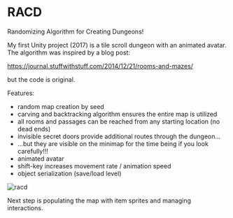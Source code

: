 # RACD
 
Randomizing Algorithm for Creating Dungeons!

My first Unity project (2017) is a tile scroll dungeon with an animated avatar.  The algorithm was inspired by a blog post:

https://journal.stuffwithstuff.com/2014/12/21/rooms-and-mazes/

but the code is original.

Features:

* random map creation by seed
* carving and backtracking algorithm ensures the entire map is utilized
* all rooms and passages can be reached from any starting location (no dead ends)
* invisible secret doors provide additional routes through the dungeon...
* ...but they are visible on the minimap for the time being if you look carefully!!!
* animated avatar
* shift-key increases movement rate / animation speed
* object serialization (save/load level)

![racd](https://user-images.githubusercontent.com/74695555/108581058-9fdeec80-72eb-11eb-95fe-32e8bc4f35fe.png)

Next step is populating the map with item sprites and managing interactions.
